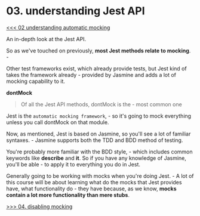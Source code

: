 # 03. understanding Jest API

[<<< 02 understanding automatic mocking](https://github.com/xgirma/mastering-react-testing-with-jest/tree/master/02)

An in-depth look at the Jest API.

So as we've touched on previously, **most Jest methods relate to mocking**. - 

Other test frameworks exist, which already provide tests, but Jest kind of takes the framework already - provided by Jasmine and adds a lot of mocking capability to it. 

**dontMock**

> Of all the Jest API methods, dontMock is the - most common one

Jest is the `automatic mocking framework`, - so it's going to mock everything unless you call dontMock on that module. 

Now, as mentioned, Jest is based on Jasmine, so you'll see a lot of familiar syntaxes. - Jasmine supports both the TDD and BDD method of testing. 

You're probably more familiar with the BDD style, - which includes common keywords like **describe** and **it**. So if you have any knowledge of Jasmine, you'll be able - to apply it to everything you do in Jest. 

Generally going to be working with mocks when you're doing Jest. - A lot of this course will be about learning what do the mocks that Jest provides have, what functionality do - they have because, as we know, **mocks contain a lot more functionality than mere stubs**.

[>>> 04. disabling mocking](https://github.com/xgirma/mastering-react-testing-with-jest/tree/master/04)
